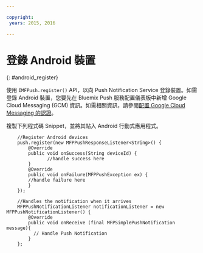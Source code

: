 ```yaml
---

copyright:
 years: 2015, 2016

---
```


# 登錄 Android 裝置
{: #android_register}

使用 ```IMFPush.register()``` API，以向 Push Notification Service 登錄裝置。如需登錄 Android 裝置，您要先在 Bluemix Push 服務配置儀表板中新增 Google Cloud Messaging (GCM) 資訊。如需相關資訊，請參閱[配置 Google Cloud Messaging 的認證](t_push_provider_android.html)。

複製下列程式碼 Snippet，並將其貼入 Android 行動式應用程式。

```
	//Register Android devices
	push.register(new MFPPushResponseListener<String>() {
	    @Override
	    public void onSuccess(String deviceId) {
	           //handle success here
	    }
	    @Override
	    public void onFailure(MFPPushException ex) {
	    //handle failure here
	    }
	});
```

```
	//Handles the notification when it arrives
	MFPPushNotificationListener notificationListener = new MFPPushNotificationListener() {
	    @Override
	    public void onReceive (final MFPSimplePushNotification message){
	      // Handle Push Notification
	    }
	};
```
